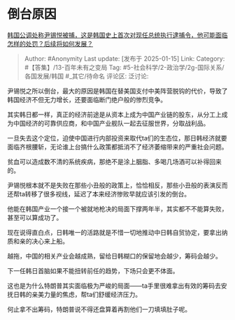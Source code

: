 # 倒台原因
[韩国公调处称尹锡悦被捕，这是韩国史上首次对现任总统执行逮捕令，他可能面临怎样的处罚？后续将如何发展？](https://www.zhihu.com/question/9638940886/answer/79924226509)

> Author: #Anonymity
> Last update: [发布于 2025-01-15]
> Link:
> Category: #【答集】/13-百年未有之变局 
> Tag: #5-社会科学/2-政治学/2g-国际关系/各国发展/韩国 #_其它/待命名 
> 评论区:
> 泛讨论:

尹锡悦之所以倒台，最大的原因是韩国在替美国支付中美阵营脱钩的代价，导致了韩国经济不但无力增长，还要面临断门绝户般的惨烈竞争。

其实韩日都一样，真正的经济前途是从资本上成为中国产业链的股东，从分工上成为中国经济的可靠供应商，和中国产业舰队一起去征服世界，分取战利品。

一旦失去这个定位，迫使中国进行内部投资来取代ta们的生态位，那日韩经济就要面临齐根腰斩，无论谁上台搞什么政策都抵消不了经济萎缩带来的严重社会问题。

贫血可以造成数不清的系统疾病，那绝不是涂上胭脂、多喝几场酒可以补得回来的。

尹锡悦根本就不是失败在那些小丑般的政策上，恰恰相反，那些小丑般的表演反而还帮ta转移了很多视线，延迟了本来经济惨败早就应该引发的倒台。

他能在韩国产业一个接一个被就地枪决的局面下撑两年半，其实都不不能算失败，甚至可以算成功了。

现在说得直白点，日韩唯一的活路就是不惜一切地推动中日韩自贸协定，要拿出纳质和亲的决心来上船。

越拖，中国的相关产业会越成熟，留给日韩糊口的保留地会越少，筹码会越少。

下一任韩日首脑如果不能扭转前任的趋势，下场只会更不体面。

这也是为什么特朗普其实面临极为严峻的局面——ta手里很难拿出有效的筹码去安抚日韩的亲美力量的焦虑，帮ta们舒缓经济压力。

何止拿不出筹码，特朗普说不得还盘算着再割他们一刀填填肚子呢。
